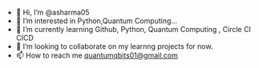 - 👋 Hi, I’m @asharma05
- 👀 I’m interested in Python,Quantum Computing...
- 🌱 I’m currently learning Github, Python, Quantum Computing , Circle CI CICD
- 💞️ I’m looking to collaborate on my learnng projects for now.
- 📫 How to reach me quantumqbits01@gmail.com

<!---
asharma05/asharma05 is a ✨ special ✨ repository because its `README.md` (this file) appears on your GitHub profile.
You can click the Preview link to take a look at your changes.
--->
